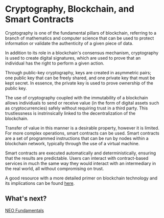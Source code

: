 # Cryptography, Blockchain, and Smart Contracts

Cryptography is one of the fundamental pillars of blockchain, referring to a branch of mathematics and computer science that can be used to protect information or validate the authenticity of a given piece of data.

In addition to its role in a blockchain's consensus mechanism, cryptography is used to create digital signatures, which are used to prove that an individual has the right to perform a given action. 

Through public-key cryptography, keys are created in asymmetric pairs; one public key that can be freely shared, and one private key that must be kept secret. In essence, the private key is used to prove ownership of the public key.

The use of cryptography coupled with the immutability of a blockchain allows individuals to send or receive value (in the form of digital assets such as cryptocurrencies) safely without requiring trust in a third party. This trustlessness is instrinsically linked to the decentralization of the blockchain.

Transfer of value in this manner is a desirable property, however it is limited. For more complex operations, smart contracts can be used. Smart contracts are a set of programmed instructions that can be run by nodes within a blockchain network, typically through the use of a virtual machine.

Smart contracts are executed automatically and deterministically, ensuring that the results are predictable. Users can interact with contract-based services in much the same way they would interact with an intermediary in the real world, all without compromising on trust.

A good resource with a more detailed primer on blockchain technology and its implications can be found [here](https://www2.deloitte.com/insights/us/en/topics/emerging-technologies/blockchain-technical-primer.html).

## What's next?

[NEO Fundamentals](3-Fundamentals_of_NEO.md)

